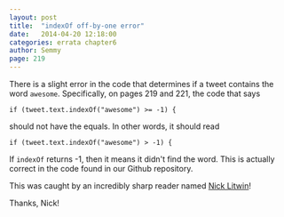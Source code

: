 ```yaml
---
layout: post
title:  "indexOf off-by-one error"
date:   2014-04-20 12:18:00
categories: errata chapter6
author: Semmy
page: 219
---
```


There is a slight error in the code that determines if a tweet contains the
word `awesome`. Specifically, on pages 219 and 221, the code that says

    if (tweet.text.indexOf("awesome") >= -1) {

should not have the equals. In other words, it should read

    if (tweet.text.indexOf("awesome") > -1) {

If `indexOf` returns -1, then it means it didn't find the word. This is
actually correct in the code found in our Github repository.

This was caught by an incredibly sharp reader named [Nick Litwin](http://github.com/polynickglot)!

Thanks, Nick!

